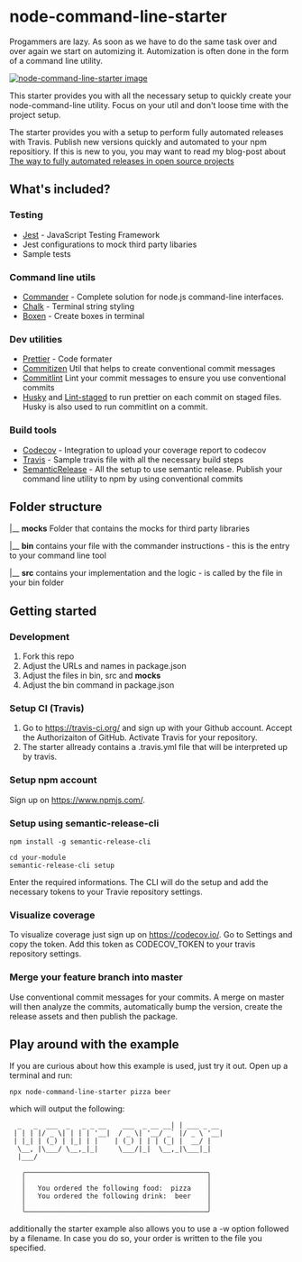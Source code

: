# node-command-line-starter
Progammers are lazy. As soon as we have to do the same task over and over again we start on automizing it.
Automization is often done in the form of a command line utility.

[![node-command-line-starter image](https://i.ibb.co/VjzD8bF/nodecommandlinestarter-project-setup-5c7a49.jpg)](https://imgbb.com/)

This starter provides you with all the necessary setup to quickly create your node-command-line utility. Focus on your util and don't loose time with
the project setup.

The starter provides you with a setup to perform fully automated releases with Travis. Publish new versions quickly and automated to your npm repositiory. If this is
new to you, you may want to read my blog-post about [The way to fully automated releases in open source projects](https://medium.com/@kevinkreuzer/the-way-to-fully-automated-releases-in-open-source-projects-44c015f38fd6)

## What's included?

### Testing
- [Jest](https://jestjs.io/) - JavaScript Testing Framework
- Jest configurations to mock third party libaries
- Sample tests

### Command line utils
- [Commander](https://github.com/tj/commander.js) - Complete solution for node.js command-line interfaces.
- [Chalk](https://github.com/chalk/chalk) - Terminal string styling
- [Boxen](https://github.com/sindresorhus/boxen#readme) - Create boxes in terminal

### Dev utilities
- [Prettier](https://prettier.io/) - Code formater
- [Commitizen](https://github.com/commitizen/cz-cli) Util that helps to create conventional commit messages
- [Commitlint](https://github.com/conventional-changelog/commitlint) Lint your commit messages to ensure you use conventional commits
- [Husky](https://github.com/typicode/husky) and [Lint-staged](https://github.com/okonet/lint-staged) to run prettier on each commit on staged files. Husky is also used to run commitlint on a commit.

### Build tools
- [Codecov](https://codecov.io/) - Integration to upload your coverage report to codecov
- [Travis](https://travis-ci.org/) - Sample travis file with all the necessary build steps
- [SemanticRelease](https://github.com/semantic-release/semantic-release) - All the setup to use semantic release. Publish your command line utility to npm by using conventional commits

## Folder structure

|__ **__mocks__** Folder that contains the mocks for third party libraries

|__ **bin** contains your file with the commander instructions - this is the entry to your command line tool

|__ **src** contains your implementation and the logic - is called by the file in your bin folder

## Getting started

### Development
1. Fork this repo
2. Adjust the URLs and names in package.json
3. Adjust the files in bin, src and __mocks__
4. Adjust the bin command in package.json

### Setup CI (Travis)
1. Go to https://travis-ci.org/ and sign up with your Github account. Accept the Authorizaiton of GitHub. Activate Travis for your repository.
2. The starter allready contains a .travis.yml file that will be interpreted up by travis.

### Setup npm account
Sign up on https://www.npmjs.com/.

### Setup using semantic-release-cli
```
npm install -g semantic-release-cli

cd your-module
semantic-release-cli setup
```
Enter the required informations. The CLI will do the setup and add the necessary tokens to your Travie repository settings.

### Visualize coverage
To visualize coverage just sign up on https://codecov.io/.
Go to Settings and copy the token. Add this token as CODECOV_TOKEN to your travis repository settings.

### Merge your feature branch into master
Use conventional commit messages for your commits. A merge on master
will then analyze the commits, automatically bump the version, create
the release assets and then publish the package.

## Play around with the example
If you are curious about how this example is used, just try it out. Open up a terminal
and run:
```
npx node-command-line-starter pizza beer
```
which will output the following:
```                    _
  _   _  ___  _   _ _ __    ___  _ __ __| | ___ _ __
 | | | |/ _ \| | | | '__|  / _ \| '__/ _` |/ _ \ '__|
 | |_| | (_) | |_| | |    | (_) | | | (_| |  __/ |
  \__, |\___/ \__,_|_|     \___/|_|  \__,_|\___|_|
  |___/

   ╭─────────────────────────────────────────────╮
   │                                             │
   │   You ordered the following food:  pizza    │
   │   You ordered the following drink:  beer    │
   │                                             │
   ╰─────────────────────────────────────────────╯
```
additionally the starter example also allows you to use a -w option followed
by a filename. In case you do so, your order is written to the file you specified.






